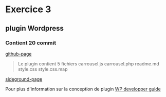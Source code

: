 # Exercice 3 
## plugin Wordpress
### Contient 20 commit

[github-page](https://github.com/LaetiJSTE/31w-extension-tp1/tree/tp1)
>Le plugin contient 5 fichiers
carrousel.js
carrousel.php
readme.md
style.css
style.css.map

[sideground-page](http://eddym96.sg-host.com/description-du-cours-582-1m1-creation-video/)


Pour plus d'information sur la conception de plugin
[WP developper guide](https://developper.wordpress.org/plugins)
